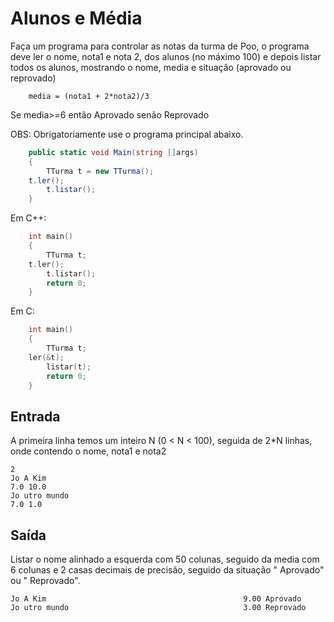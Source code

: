 # Alunos e Média
Faça um programa para controlar as notas da turma de Poo, o programa deve ler o nome, nota1 e nota 2, dos alunos (no máximo 100) e depois listar todos os alunos, mostrando o nome, media e situação (aprovado ou reprovado)
~~~
    media = (nota1 + 2*nota2)/3
~~~
Se media>=6 então Aprovado senão Reprovado

OBS: Obrigatoriamente use o programa principal abaixo.
~~~C#
    public static void Main(string []args)
    {
        TTurma t = new TTurma();
	t.ler();
        t.listar();
    }  
~~~
Em C++:
~~~C++
    int main()
    {
        TTurma t;
	t.ler();
        t.listar();
        return 0;
    }
~~~
Em C:
~~~C++
    int main()
    {
        TTurma t;
	ler(&t);
        listar(t);
        return 0;
    }
~~~

## Entrada
A primeira linha temos um inteiro N (0 < N < 100), seguida de 2*N linhas, onde contendo o nome, nota1 e nota2

~~~
2
Jo A Kim
7.0 10.0
Jo utro mundo
7.0 1.0
~~~
## Saída

Listar o nome alinhado a esquerda com 50 colunas, seguido da media com 6 colunas e 2 casas decimais de precisão, seguido da situação " Aprovado" ou " Reprovado".
~~~
Jo A Kim                                            9.00 Aprovado
Jo utro mundo                                       3.00 Reprovado
~~~
